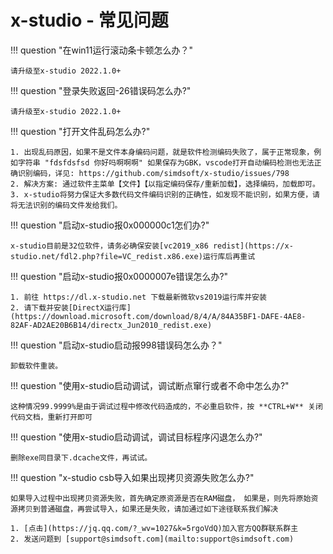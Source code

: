 # x-studio - 常见问题

!!! question "在win11运行滚动条卡顿怎么办？"

    请升级至x-studio 2022.1.0+

!!! question "登录失败返回-26错误码怎么办?"

    请升级至x-studio 2022.1.0+

!!! question "打开文件乱码怎么办?"

    1. 出现乱码原因，如果不是文件本身编码问题，就是软件检测编码失败了，属于正常现象，例如字符串 "fdsfdsfsd 你好吗啊啊啊" 如果保存为GBK，vscode打开自动编码检测也无法正确识别编码，详见: https://github.com/simdsoft/x-studio/issues/798
    2. 解决方案: 通过软件主菜单【文件】【以指定编码保存/重新加载】，选择编码，加载即可。
    3. x-studio将努力保证大多数代码文件编码识别的正确性，如发现不能识别，如果方便，请将无法识别的编码文件发给我们。
    
!!! question "启动x-studio报0x000000c1怎们办?"

    x-studio目前是32位软件，请务必确保安装[vc2019_x86 redist](https://x-studio.net/fdl2.php?file=VC_redist.x86.exe)运行库后再重试

!!! question "启动x-studio报0x0000007e错误怎么办?"
	
    1. 前往 https://dl.x-studio.net 下载最新微软vs2019运行库并安装
    2. 请下载并安装[DirectX运行库](https://download.microsoft.com/download/8/4/A/84A35BF1-DAFE-4AE8-82AF-AD2AE20B6B14/directx_Jun2010_redist.exe)

!!! question "启动x-studio启动报998错误码怎么办？"

    卸载软件重装。

!!! question "使用x-studio启动调试，调试断点窜行或者不命中怎么办?"

    这种情况99.9999%是由于调试过程中修改代码造成的，不必重启软件，按 **CTRL+W** 关闭代码文档，重新打开即可

!!! question "使用x-studio启动调试，调试目标程序闪退怎么办?"

    删除exe同目录下.dcache文件，再试试。

!!! question "x-studio csb导入如果出现拷贝资源失败怎么办?"

    如果导入过程中出现拷贝资源失败，首先确定原资源是否在RAM磁盘， 如果是，则先将原始资源拷贝到普通磁盘，再尝试导入，如果还是失败，请加通过如下途径联系我们解决
  
    1. [点击](https://jq.qq.com/?_wv=1027&k=5rgoVdQ)加入官方QQ群联系群主
    2. 发送问题到 [support@simdsoft.com](mailto:support@simdsoft.com)
